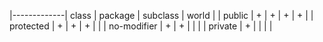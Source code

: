 |-------------| class | package | subclass | world |
| public      |   +   |    +    |     +    |   +   |
| protected   |   +   |    +    |     +    |       |
| no-modifier |   +   |    +    |          |       |
| private     |   +   |         |          |       | 